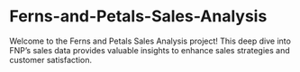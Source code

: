 # Ferns-and-Petals-Sales-Analysis
Welcome to the Ferns and Petals Sales Analysis project! This deep dive into FNP’s sales data provides valuable insights to enhance sales strategies and customer satisfaction. 
